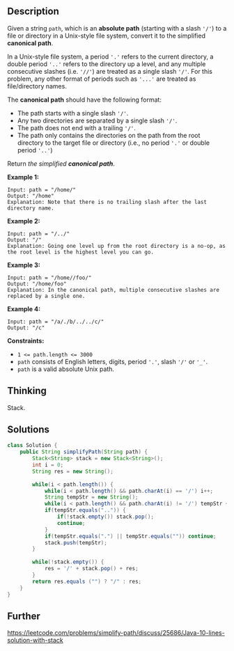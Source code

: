 ## Description

Given a string `path`, which is an **absolute path** (starting with a slash `'/'`) to a file or directory in a Unix-style file system, convert it to the simplified **canonical path**.

In a Unix-style file system, a period `'.'` refers to the current directory, a double period `'..'` refers to the directory up a level, and any multiple consecutive slashes (i.e. `'//'`) are treated as a single slash `'/'`. For this problem, any other format of periods such as `'...'` are treated as file/directory names.

The **canonical path** should have the following format:

- The path starts with a single slash `'/'`.
- Any two directories are separated by a single slash `'/'`.
- The path does not end with a trailing `'/'`.
- The path only contains the directories on the path from the root directory to the target file or directory (i.e., no period `'.'` or double period `'..'`)

Return *the simplified **canonical path***.

 

**Example 1:**

```
Input: path = "/home/"
Output: "/home"
Explanation: Note that there is no trailing slash after the last directory name.
```

**Example 2:**

```
Input: path = "/../"
Output: "/"
Explanation: Going one level up from the root directory is a no-op, as the root level is the highest level you can go.
```

**Example 3:**

```
Input: path = "/home//foo/"
Output: "/home/foo"
Explanation: In the canonical path, multiple consecutive slashes are replaced by a single one.
```

**Example 4:**

```
Input: path = "/a/./b/../../c/"
Output: "/c"
```

 

**Constraints:**

- `1 <= path.length <= 3000`
- `path` consists of English letters, digits, period `'.'`, slash `'/'` or `'_'`.
- `path` is a valid absolute Unix path.

## Thinking

Stack.

## Solutions

~~~java
class Solution {
    public String simplifyPath(String path) {
        Stack<String> stack = new Stack<String>();
        int i = 0;
        String res = new String();
        
        while(i < path.length()) {
            while(i < path.length() && path.charAt(i) == '/') i++;
            String tempStr = new String();
            while(i < path.length() && path.charAt(i) != '/') tempStr += path.charAt(i++); 
            if(tempStr.equals("..")) {
                if(!stack.empty()) stack.pop();
                continue;
            }
            if(tempStr.equals(".") || tempStr.equals("")) continue;
            stack.push(tempStr);
        }
        
        while(!stack.empty()) {
            res = '/' + stack.pop() + res;
        }
        return res.equals ("") ? "/" : res;
    }
}
~~~



## Further

https://leetcode.com/problems/simplify-path/discuss/25686/Java-10-lines-solution-with-stack